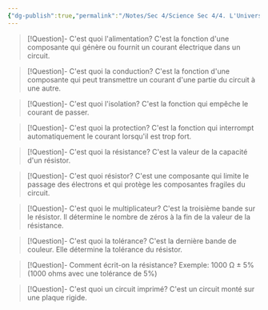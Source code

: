 ```yaml
---
{"dg-publish":true,"permalink":"/Notes/Sec 4/Science Sec 4/4. L'Univers Technologique/Chapitre 14：L'ingénierie électrique/2. Les fonction d'alimentation, de conduction, d'isolation et de protection/"}
---
```



>[!Question]- C'est quoi l'alimentation?
>C'est la fonction d'une composante qui génère ou fournit un courant électrique dans un circuit.

>[!Question]- C'est quoi la conduction?
>C'est la fonction d'une composante qui peut transmettre un courant d'une partie du circuit à une autre.

>[!Question]- C'est quoi l'isolation?
>C'est la fonction qui empêche le courant de passer.

>[!Question]- C'est quoi la protection?
>C'est la fonction qui interrompt automatiquement le courant lorsqu'il est trop fort.

>[!Question]- C'est quoi la résistance?
>C'est la valeur de la capacité d'un résistor.


>[!Question]- C'est quoi résistor?
>C'est une composante qui limite le passage des électrons et qui protège les composantes fragiles du circuit.

>[!Question]- C'est quoi le multiplicateur?
>C'est la troisième bande sur le résistor. Il détermine le nombre de zéros à la fin de la valeur de la résistance.

>[!Question]- C'est quoi la tolérance?
>C'est la dernière bande de couleur. Elle détermine la tolérance du résistor.

>[!Question]- Comment écrit-on la résistance?
>Exemple: 1000 Ω ± 5% (1000 ohms avec une tolérance de 5%)

>[!Question]- C'est quoi un circuit imprimé?
>C'est un circuit monté sur une plaque rigide.
